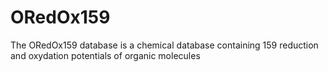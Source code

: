 # ORedOx159
The ORedOx159 database is a chemical database containing 159 reduction and oxydation potentials of organic molecules
